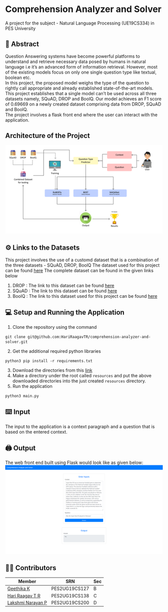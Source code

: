 # Comprehension Analyzer and Solver
A project for the subject - Natural Language Processing (UE19CS334) in PES University
## 📜 Abstract
Question Answering systems have become powerful platforms to understand and retrieve necessary data posed by humans in natural language i.e it’s an advanced form of information retrieval. However, most of the existing models focus on only one single question type like textual, boolean etc. <br>
In this project, the proposed model weighs the type of the question to rightly call appropriate and already established state-of-the-art models. This project establishes that a single model can’t be used across all three datasets namely, SQuAD, DROP and BoolQ. Our model achieves an F1 score of 0.69669 on a newly created dataset comprising data from DROP, SQuAD and BoolQ. <br>
The project involves a flask front end where the user can interact with the application.
## Architecture of the Project
![alt text](https://github.com/HariRaagavTR/comprehension-analyzer-and-solver/blob/main/images/final_high_level_design.png "High Level Design")
## ⚙️ Links to the Datasets
This project involves the use of a customd dataset that is a combination of the three datasets - SQuAD, DROP, BoolQ
The dataset used for this project can be found <a href="https://drive.google.com/drive/folders/1lefpxmGSmhxYmpn5OmUGwsr5RXvOysc3?usp=sharing">here</a>
The complete dataset can be found in the given links below
1. DROP : The link to this dataset can be found <a href="https://allenai.org/data/drop">here</a>
2. SQuAD : The link to this dataset can be found <a href="https://rajpurkar.github.io/SQuAD-explorer/">here</a>
3. BoolQ : The link to this dataset used for this project can be found <a href="https://huggingface.co/datasets/boolq">here</a>
## 💻 Setup and Running the Application
1. Clone the repository using the command
```
git clone git@github.com:HariRaagavTR/comprehension-analyzer-and-solver.git
```
2. Get the additional required python libraries
```
python3 pip install -r requirements.txt
```
3. Download the directories from this <a href="https://drive.google.com/drive/folders/1lefpxmGSmhxYmpn5OmUGwsr5RXvOysc3?usp=sharing">link</a>
4. Make a directory under the root called `resources` and put the above downloaded directories into the just created `resources` directory.
5. Run the application
```
python3 main.py
```
## ⌨️ Input
The input to the application is a context paragraph and a question that is based on the entered context.
## 🖨️ Output
The web front end built using Flask would look like as given below:
![alt text](https://github.com/HariRaagavTR/comprehension-analyzer-and-solver/blob/main/images/Front%20End.png "Output")
## 👨‍💻 Contributors
Member | SRN | Sec 
--- | --- | ---
[Geethika K](https://github.com/Geeth5) | PES2UG19CS127 | B<br>
[Hari Raagav T R](https://github.com/HariRaagavTR) | PES2UG19CS138 | C<br>
[Lakshmi Narayan P](https://github.com/LakshmiNarayanP) | PES2UG19CS200 | D
